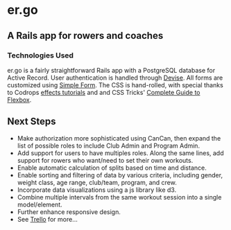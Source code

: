 # er.go
## A Rails app for rowers and coaches

### Technologies Used
er.go is a fairly straightforward Rails app with a PostgreSQL database for Active Record. User authentication is handled through [Devise](https://github.com/plataformatec/devise). All forms are customized using [Simple Form](https://github.com/plataformatec/simple_form). The CSS is hand-rolled, with special thanks to Codrops [effects tutorials](http://tympanus.net/codrops/category/tutorials) and and CSS Tricks' [Complete Guide to Flexbox](https://css-tricks.com/snippets/css/a-guide-to-flexbox/guide).

## Next Steps
- Make authorization more sophisticated using CanCan, then expand the list of possible roles to include Club Admin and Program Admin.
- Add support for users to have multiples roles. Along the same lines, add support for rowers who want/need to set their own workouts.
- Enable automatic calculation of splits based on time and distance.
- Enable sorting and filtering of data by various criteria, including gender, weight class, age range, club/team, program, and crew.
- Incorporate data visualizations using a js library like d3.
- Combine multiple intervals from the same workout session into a single model/element.
- Further enhance responsive design.
- See [Trello](https://trello.com/b/XQQBBKRc/week-6-project) for more...
